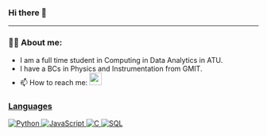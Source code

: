 ### Hi there 👋

---

### :woman_technologist: About me:
- I am a full time student in Computing in Data Analytics in ATU.
- I have a BCs in Physics and Instrumentation from GMIT.
- 📫 How to reach me: <a href="www.linkedin.com/in/clare-tubridy-15185bb9l"><img src="https://img.shields.io/badge/linkedin-%230077B5.svg?&style=for-the-badge&logo=linkedin&logoColor=white" height=25>

### Languages
![Python](https://img.shields.io/badge/-Python-000?&logo=Python)
![JavaScript](https://img.shields.io/badge/-JavaScript-000?&logo=JavaScript)
![C](https://img.shields.io/badge/-C-000?&logo=C)
![SQL](https://img.shields.io/badge/-SQL-000?&logo=MySQL)
